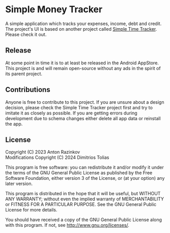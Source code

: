 # Simple Money Tracker

A simple application which tracks your expenses, income, debt and credit. The project's UI is based on another project called [Simple Time Tracker](https://github.com/Razeeman/Android-SimpleTimeTracker). Please check it out.

## Release

At some point in time it is to at least be released in the Android AppStore. This project is and will remain open-source without any ads in the spirit of its parent project.

## Contributions

Anyone is free to contribute to this project. If you are unsure about a design decision, please check the Simple Time Tracker project first and try to imitate it as closely as possible. If you are getting errors during development due to schema changes either delete all app data or reinstall the app. 

## License

Copyright (C) 2023 Anton Razinkov\
Modifications Copyright (C) 2024 Dimitrios Tolias

This program is free software: you can redistribute it and/or modify
it under the terms of the GNU General Public License as published by
the Free Software Foundation, either version 3 of the License, or
(at your option) any later version.

This program is distributed in the hope that it will be useful,
but WITHOUT ANY WARRANTY; without even the implied warranty of
MERCHANTABILITY or FITNESS FOR A PARTICULAR PURPOSE.  See the
GNU General Public License for more details.

You should have received a copy of the GNU General Public License
along with this program.  If not, see <http://www.gnu.org/licenses/>.
